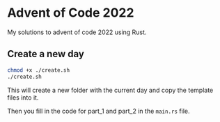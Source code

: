 # Advent of Code 2022

My solutions to advent of code 2022 using Rust.

## Create a new day

```bash
chmod +x ./create.sh
./create.sh 
```

This will create a new folder with the current day and copy the template files into it.

Then you fill in the code for part_1 and part_2 in the `main.rs` file.